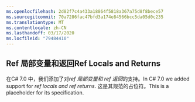 ```yaml
---
ms.openlocfilehash: 2d82f7c4a433a18864f5818a367a75d8f8bece57
ms.sourcegitcommit: 70a7286fac47bfd3a174e84566bcc5da05d0c235
ms.translationtype: MT
ms.contentlocale: zh-CN
ms.lasthandoff: 03/17/2020
ms.locfileid: "79484410"
---
```

## <a name="ref-locals-and-returns"></a><span data-ttu-id="d4890-101">Ref 局部变量和返回</span><span class="sxs-lookup"><span data-stu-id="d4890-101">Ref Locals and Returns</span></span>

<span data-ttu-id="d4890-102">在C# 7.0 中，我们添加了对*ref 局部变量和 ref 返回*的支持。</span><span class="sxs-lookup"><span data-stu-id="d4890-102">In C# 7.0 we added support for *ref locals and ref returns*.</span></span>  <span data-ttu-id="d4890-103">这是其规范的占位符。</span><span class="sxs-lookup"><span data-stu-id="d4890-103">This is a placeholder for its specification.</span></span>
